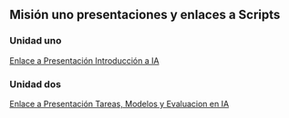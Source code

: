 ## Misión uno presentaciones y enlaces a Scripts

### Unidad uno
<a href="https://www.canva.com/design/DAGCm11QmDg/VrkxolLa43YfMZ4IXfF3CA/edit?utm_content=DAGCm11QmDg&utm_campaign=designshare&utm_medium=link2&utm_source=sharebutton" target="_blank">Enlace a Presentación Introducción a IA</a>

### Unidad dos

<a href="https://www.canva.com/design/DAGCnBi8IDU/TkQgC_cxDYC5TfJoGiBQxw/view?utm_content=DAGCnBi8IDU&utm_campaign=designshare&utm_medium=link&utm_source=editor" target="_blank">Enlace a Presentación Tareas, Modelos y Evaluacion en IA</a>

<!-- ### Unidad Tres

Alternatively try them directly on **Google Colab** 

| Title | Tutorial Notebook  | Solution |
|-|:-:|:-:|
| Algebra Lineal  | [![Open In Colab](https://colab.research.google.com/assets/colab-badge.svg)](https://colab.research.google.com/github/xXThanatosXx/Curso-IA-G3/blob/main/Misi%C3%B3n%20Uno/Unidad%203/Algebra%20lineal.ipynb)  -->

